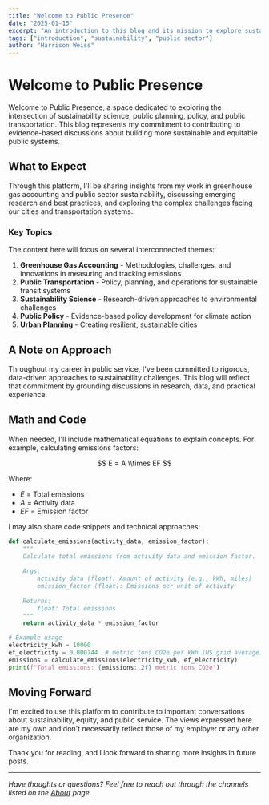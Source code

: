 ```yaml
---
title: "Welcome to Public Presence"
date: "2025-01-15"
excerpt: "An introduction to this blog and its mission to explore sustainability science, public planning, policy, and public transportation."
tags: ["introduction", "sustainability", "public sector"]
author: "Harrison Weiss"
---
```


# Welcome to Public Presence

Welcome to Public Presence, a space dedicated to exploring the intersection of sustainability science, public planning, policy, and public transportation. This blog represents my commitment to contributing to evidence-based discussions about building more sustainable and equitable public systems.

## What to Expect

Through this platform, I'll be sharing insights from my work in greenhouse gas accounting and public sector sustainability, discussing emerging research and best practices, and exploring the complex challenges facing our cities and transportation systems.

### Key Topics

The content here will focus on several interconnected themes:

1. **Greenhouse Gas Accounting** - Methodologies, challenges, and innovations in measuring and tracking emissions
2. **Public Transportation** - Policy, planning, and operations for sustainable transit systems
3. **Sustainability Science** - Research-driven approaches to environmental challenges
4. **Public Policy** - Evidence-based policy development for climate action
5. **Urban Planning** - Creating resilient, sustainable cities

## A Note on Approach

Throughout my career in public service, I've been committed to rigorous, data-driven approaches to sustainability challenges. This blog will reflect that commitment by grounding discussions in research, data, and practical experience.

## Math and Code

When needed, I'll include mathematical equations to explain concepts. For example, calculating emissions factors:

$$
E = A \\times EF
$$

Where:
- $E$ = Total emissions
- $A$ = Activity data
- $EF$ = Emission factor

I may also share code snippets and technical approaches:

```python
def calculate_emissions(activity_data, emission_factor):
    """
    Calculate total emissions from activity data and emission factor.
    
    Args:
        activity_data (float): Amount of activity (e.g., kWh, miles)
        emission_factor (float): Emissions per unit of activity
    
    Returns:
        float: Total emissions
    """
    return activity_data * emission_factor

# Example usage
electricity_kwh = 10000
ef_electricity = 0.000744  # metric tons CO2e per kWh (US grid average)
emissions = calculate_emissions(electricity_kwh, ef_electricity)
print(f"Total emissions: {emissions:.2f} metric tons CO2e")
```

## Moving Forward

I'm excited to use this platform to contribute to important conversations about sustainability, equity, and public service. The views expressed here are my own and don't necessarily reflect those of my employer or any other organization.

Thank you for reading, and I look forward to sharing more insights in future posts.

---

*Have thoughts or questions? Feel free to reach out through the channels listed on the [About](/about) page.*
